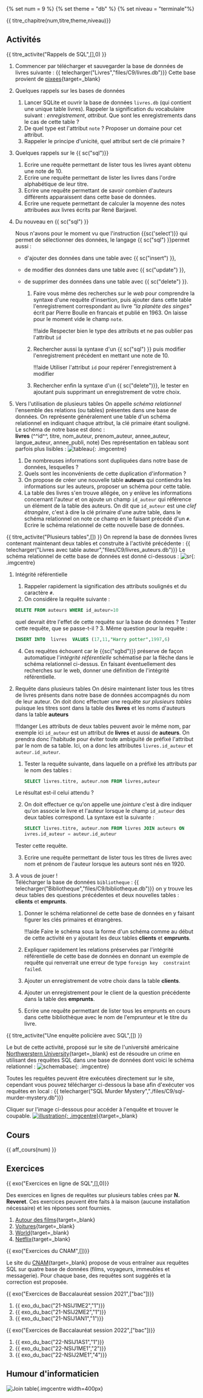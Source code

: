 {% set num = 9 %}
{% set theme = "db" %}
{% set niveau = "terminale"%}

{{ titre_chapitre(num,titre,theme,niveau)}}
 
 
## Activités 
{{ titre_activite("Rappels de SQL",[],0) }}

1. Commencer par télécharger et sauvegarder la base de données de livres suivante :
    {{ telecharger("Livres","files/C9/livres.db")}}
Cette base provient de [pixees](https://pixees.fr/informatiquelycee/term/c2.html){target=_blank}
2. Quelques rappels sur les bases de données
    1. Lancer SQLite et ouvrir la base de données `livres.db` (qui contient une unique table livres). Rappeler la signification du vocabulaire suivant : *enregistrement*, *attribut*. Que sont les enregistrements dans le cas de cette table ?
    2. De quel type est l'attribut `note` ? Proposer un domaine pour cet attribut.
    3. Rappeler le principe d'unicité, quel attribut sert de clé primaire ?

3. Quelques rappels sur le {{ sc("sql")}}
    1. Ecrire une requête permettant de lister tous les livres ayant obtenu une note de 10.
    2. Ecrire une requête permettant de lister les livres dans l'ordre alphabétique de leur titre.
    3. Ecrire une requête permettant de savoir combien d'auteurs différents apparaissent dans cette base de données.
    3. Ecrire une requete permettant de calculer la moyenne des notes attribuées aux livres écrits par René Barjavel.

4. Du nouveau en {{ sc("sql") }} 

    Nous n'avons pour le moment vu que l'instruction {{sc('select')}} qui permet de sélectionner des données, le langage {{ sc("sql") }}permet aussi :

    * d'ajouter des données dans une table avec {{ sc("insert") }},
    * de modifier des données dans une table avec {{ sc("update") }},
    * de supprimer des données dans une table avec {{ sc("delete") }}.

        1. Faire vous même des recherches sur le *web* pour comprendre la syntaxe d'une requête d'insertion, puis ajouter dans cette table l'enregistrement correspondant au livre *"la planète des singes"* écrit par Pierre Boulle en francais et publié en 1963. On laisse pour le moment vide le champ `note`. 

            !!!aide 
                Respecter bien le type des attributs et ne pas oublier pas l'attribut `id`

        2. Rechercher aussi la syntaxe d'un {{ sc("sql") }} puis modifier l'enregistrement précédent en mettant une note de 10.

            !!!aide 
                Utiliser l'attribut `id` pour repérer l'enregistrement à modifier

        3. Rechercher enfin la syntaxe d'un {{ sc("delete")}}, le tester en ajoutant puis supprimant un enregistrement de votre choix.

5. Vers l'utilisation de plusieurs tables
On appelle *schéma relationnel* l'ensemble des relations (ou tables) présentes dans une base de données. On représente généralement une table d'un schéma relationnel en indiquant chaque attribut, la clé primaire étant souligné. Le schéma de notre base est donc :   
**livres** (^^id^^, titre, nom_auteur, prenom_auteur, annee_auteur, langue_auteur, annee_publi, note) 
Des représentation en tableau sont parfois plus lisibles :
![tableau](./images/C9/sgbd1.png){: .imgcentre}

    1. De nombreuses informations sont dupliquées dans notre base de données, lesquelles ?
    2. Quels sont les inconvénients de cette duplication d'information ?
    3. On propose de créer une nouvelle table **auteurs** qui contiendra les informations sur les auteurs, proposer un schéma pour cette table.
    4. La table des livres s'en trouve allégée, on y enlève les informations concernant l'auteur et on ajoute un champ `id_auteur` qui référence un élément de la table des auteurs. On dit que `id_auteur` est une *clef étrangère*, c'est à dire la clé primaire d'une autre table, dans le schéma relationnel on note ce champ en le faisant précédé d'un `#`. Ecrire le schéma relationnel de cette nouvelle base de données.

{{ titre_activite("Plusieurs tables",[]) }}
On reprend la base de données livres contenant maintenant deux tables et construite à l'activité précédente :
    {{ telecharger("Livres avec table auteur","files/C9/livres_auteurs.db")}}
Le schéma relationnel de cette base de données est donné ci-dessous :
![sr](./images/C9/sgbd2.png){: .imgcentre}

1. Intégrité référentielle

    1. Rappeler rapidement la signification des attributs soulignés et du caractère `#`.
    2. On considère la requête suivante :
    ```sql
    DELETE FROM auteurs WHERE id_auteur=10
    ```
    quel devrait être l'effet de cette requête sur la base de données ? Tester cette requête, que se passe-t-il ?
    3. Même question pour la requête  : 
    ```sql
    INSERT INTO  livres  VALUES (17,11,"Harry potter",1997,6)
    ```
    4. Ces requêtes échouent car le {{sc("sgbd")}} préserve de façon automatique l'*intégrité référentielle* schématisé par la flèche dans le schéma relationnel ci-dessus. En faisant éventuellement des recherches sur le web, donner une définition de l'intégrité référentielle.

2. Requête dans plusieurs tables
On désire maintenant lister tous les titres de livres présents dans notre base de données accompagnés du nom de leur auteur. On doit donc effectuer une requête *sur plusieurs tables* puisque les titres sont dans la table des **livres** et les noms d'auteurs dans la table **auteurs**

    !!!danger
        Les attributs de deux tables peuvent avoir le même nom, par exemple ici `id_auteur` est un attribut de **livres** et aussi de  **auteurs**. On prendra donc l'habitude pour éviter toute ambiguïté de préfixé l'attribut par le nom de sa table. Ici, on a donc les attributes `livres.id_auteur` et `auteur.id_auteur`. 

    1. Tester la requête suivante, dans laquelle on a préfixé les attributs par le nom des tables : 

        ```sql
        SELECT livres.titre, auteur.nom FROM livres,auteur
        ```
    Le résultat est-il celui attendu ?

    2. On doit effectuer ce qu'on appelle une *jointure* c'est à dire indiquer qu'on associe le livre et l'auteur lorsque le champ `id_auteur` des deux tables correspond. La syntaxe est la suivante : 

        ```sql
        SELECT livres.titre, auteur.nom FROM livres JOIN auteurs ON 
        ivres.id_auteur = auteur.id_auteur
        ```
    Tester cette requête.

    3. Ecrire une requête permettant de lister tous les titres de livres avec nom et prénom de l'auteur lorsque les auteurs sont nés en 1920.

3. A vous de jouer !   
Télécharger la base de données `bibliotheque` :
{{ telecharger("Bibliotheque","files/C9/bibliotheque.db")}}
 on y trouve les deux tables des questions précédentes et deux nouvelles tables : **clients** et **emprunts**.

    1. Donner le schéma relationnel de cette base de données en y faisant figurer les clés primaires et étrangères. 

        !!!aide
            Faire le schéma sous la forme d'un schéma comme au début de cette activité en y ajoutant les deux tables **clients** et **emprunts**.

    2. Expliquer rapidement les relations préservées par l'intégrité référentielle de cette base de données en donnant un exemple de requête qui renverrait une erreur de type `foreign key  constraint failed`.

    3. Ajouter un enregistrement de votre choix dans la table **clients**.

    4. Ajouter un enregistrement pour le client de la question précédente dans la table des **emprunts**.

    5. Ecrire une requête permettant de lister tous les emprunts en cours dans cette bibliothèque avec le nom de l'emprunteur et le titre du livre.


{{ titre_activite("Une enquête policière avec SQL",[]) }}

Le but de cette activité, proposé sur le site de l'université américaine  [Northwerstern University](https://knightlab.northwestern.edu/){target=_blank} est de résoudre un crime en utilisant des requêtes SQL dans une base de données dont voici le schéma relationnel :
![schemabase](./images/C9/sqlmm.png){: .imgcentre}

Toutes les requêtes peuvent être exécutées directement sur le site, cependant vous pouvez télécharger ci-dessous la base afin d'exécuter vos requêtes en local :
{{ telecharger("SQL Murder Mystery","./files/C9/sql-murder-mystery.db")}}

Cliquer sur l'image ci-dessous pour accéder à l'enquête et trouver le coupable.
[![illustration](./images/C9/mm.png){: .imgcentre}](https://mystery.knightlab.com/walkthrough.html){target=_blank}


## Cours

{{ aff_cours(num) }}


## Exercices

{{ exo("Exercices en ligne de SQL",[],0)}}

Des exercices en lignes de requêtes sur plusieurs tables crées par **N. Reveret**. Ces exercices peuvent être faits à la maison (aucune installation nécessaire) et les réponses sont fournies.

1. [Autour des films](https://e-nsi.forge.aeif.fr/exercices_bdd/41_films/films/){target=_blank}
2. [Voitures](https://e-nsi.forge.aeif.fr/exercices_bdd/42_cars/cars/){target=_blank}
3. [World](https://e-nsi.forge.aeif.fr/exercices_bdd/51_world/world/){target=_blank}
4. [Netflix](https://e-nsi.forge.aeif.fr/exercices_bdd/52_netflix/netflix/){target=_blank}

{{ exo("Exercices du CNAM",[])}}

Le site du [CNAM](http://deptfod.cnam.fr/bd/tp){target=_blank} propose de vous entraîner aux requêtes SQL sur quatre base de données (films, voyageurs, immeubles et messagerie). Pour chaque base, des requêtes sont suggérés et la correction est proposée.

{{ exo("Exercices de Baccalauréat session 2021",["bac"])}}

1. {{ exo_du_bac("21-NSIJ1ME2","1")}} 
2. {{ exo_du_bac("21-NSIJ2ME2","1")}} 
2. {{ exo_du_bac("21-NSIJ1AN1","1")}} 

{{ exo("Exercices de Baccalauréat session 2022",["bac"])}}

1. {{ exo_du_bac("22-NSIJ1AS1","1")}} 
2. {{ exo_du_bac("22-NSIJ1ME1","2")}}
3. {{ exo_du_bac("22-NSIJ2ME1","4")}}


## Humour d'informaticien

![Join table](./images/C9/humor.jpg){.imgcentre width=400px}
